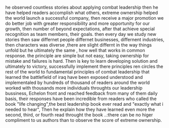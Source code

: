  he observed countless stories about applying combat leadership then he have helped readers accomplish what others, extreme ownership helped the world launch a successful company, then receive a major promotion we do better job with greater responsibility and more opportunity for our growth, then number of beyond expectations, after that achieve special recognition as team members, their goals. then every day we study new stories then saw differnet people differnet businesses, differnent industries, then characters was diverse ,there are slight differnt in the way things unfold but he ultimately the same , how well that works in common response. the principle are simple but not easy, taking ownership for mistake and failures is hard. Then  is key to learn developing solution and ultimately to victory, successfully implement there principles ren circles the rest of the world to fundamental principles of combat leadership that learned the battlefield of iraq have been exposed understood and implementaled by hundreds of thousand of readers around the world worked with thousands more individuals throughts our leadership bussiness, Echelon front and reached feedback from many of them daily basis, their responses have been incredible from readers who called the book "life changing",the best leadership book ever read and "exactly what i needed to hear", Then he explain how they have learned even more the second, third, or fourth read throught the book ..:there can be no higer compliment to us authors than to observe the score of extreme ownership.

